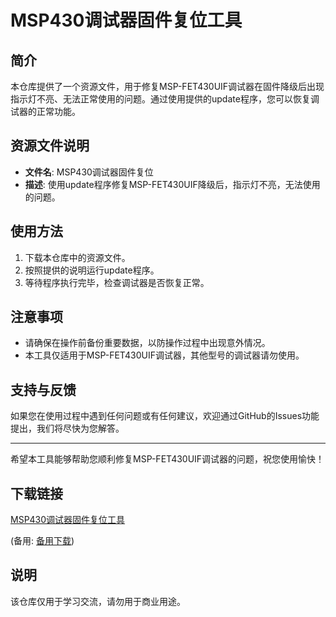 # MSP430调试器固件复位工具

## 简介

本仓库提供了一个资源文件，用于修复MSP-FET430UIF调试器在固件降级后出现指示灯不亮、无法正常使用的问题。通过使用提供的update程序，您可以恢复调试器的正常功能。

## 资源文件说明

- **文件名**: MSP430调试器固件复位
- **描述**: 使用update程序修复MSP-FET430UIF降级后，指示灯不亮，无法使用的问题。

## 使用方法

1. 下载本仓库中的资源文件。
2. 按照提供的说明运行update程序。
3. 等待程序执行完毕，检查调试器是否恢复正常。

## 注意事项

- 请确保在操作前备份重要数据，以防操作过程中出现意外情况。
- 本工具仅适用于MSP-FET430UIF调试器，其他型号的调试器请勿使用。

## 支持与反馈

如果您在使用过程中遇到任何问题或有任何建议，欢迎通过GitHub的Issues功能提出，我们将尽快为您解答。

---

希望本工具能够帮助您顺利修复MSP-FET430UIF调试器的问题，祝您使用愉快！

## 下载链接
[MSP430调试器固件复位工具](https://pan.quark.cn/s/bd7e2e2553f1) 

(备用: [备用下载](https://pan.baidu.com/s/1KalL3swryQbDS9he5q0Zrg?pwd=jcqd))

## 说明

该仓库仅用于学习交流，请勿用于商业用途。
